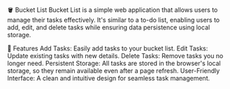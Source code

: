 


🪣 Bucket List
Bucket List is a simple web application that allows users to manage their tasks effectively. It's similar to a to-do list, enabling users to add, edit, and delete tasks while ensuring data persistence using local storage.

🌟 Features
Add Tasks: Easily add tasks to your bucket list.
Edit Tasks: Update existing tasks with new details.
Delete Tasks: Remove tasks you no longer need.
Persistent Storage: All tasks are stored in the browser's local storage, so they remain available even after a page refresh.
User-Friendly Interface: A clean and intuitive design for seamless task management.

